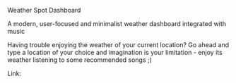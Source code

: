 Weather Spot Dashboard

A modern, user-focused and minimalist weather dashboard integrated with music

Having trouble enjoying the weather of your current location?
Go ahead and type a location of your choice and imagination is your limitation - enjoy its weather listening to some recommended songs ;)

Link: 


